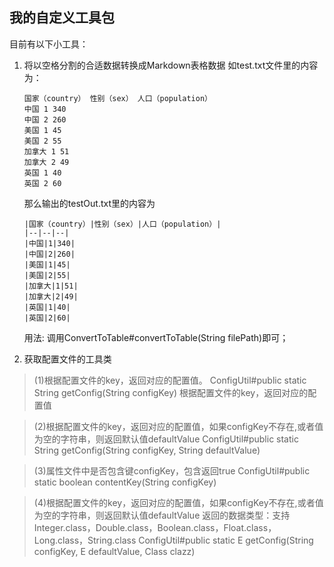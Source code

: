 ## 我的自定义工具包
目前有以下小工具：
1. 将以空格分割的合适数据转换成Markdown表格数据
    如test.txt文件里的内容为：
    ```
    国家（country） 性别（sex） 人口（population） 
    中国 1 340 
    中国 2 260 
    美国 1 45 
    美国 2 55 
    加拿大 1 51 
    加拿大 2 49 
    英国 1 40 
    英国 2 60 
    ```
    那么输出的testOut.txt里的内容为
    ```
    |国家（country）|性别（sex）|人口（population）|
    |--|--|--|
    |中国|1|340|
    |中国|2|260|
    |美国|1|45|
    |美国|2|55|
    |加拿大|1|51|
    |加拿大|2|49|
    |英国|1|40|
    |英国|2|60|
    ```
    用法: 调用ConvertToTable#convertToTable(String filePath)即可；

2. 获取配置文件的工具类
> (1)根据配置文件的key，返回对应的配置值。
> ConfigUtil#public static String getConfig(String configKey) 根据配置文件的key，返回对应的配置值

> (2)根据配置文件的key，返回对应的配置值，如果configKey不存在,或者值为空的字符串，则返回默认值defaultValue
> ConfigUtil#public static String getConfig(String configKey, String defaultValue)

> (3)属性文件中是否包含键configKey，包含返回true
> ConfigUtil#public static boolean contentKey(String configKey)

> (4)根据配置文件的key，返回对应的配置值，如果configKey不存在,或者值为空的字符串，则返回默认值defaultValue
> 返回的数据类型：支持Integer.class，Double.class，Boolean.class，Float.class，Long.class，String.class
> ConfigUtil#public static <E> E getConfig(String configKey, E defaultValue, Class<E> clazz)